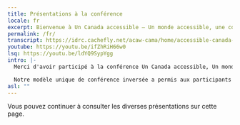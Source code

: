 ```yaml
---
title: Présentations à la conférence
locale: fr
excerpt: Bienvenue à Un Canada accessible — Un monde accessible, une conférence visant à promouvoir l'accessibilité et la conception inclusive dans divers contextes.
permalink: /fr/
transcript: https://idrc.cachefly.net/acaw-cama/home/accessible-canada-accessible-world-transcript-fr.docx
youtube: https://youtu.be/ifZhRiH66w0
lsq: https://youtu.be/ldYQ9SypYgg
intro: |-
  Merci d'avoir participé à la conférence Un Canada accessible, Un monde accessible en ligne et à Montréal !

  Notre modèle unique de conférence inversée a permis aux participants d'examiner les diverses présentations avant l'événement. Cette exploration pré-conférence nous a permis de consacrer notre temps ensemble les 27 et 28 mai à relever 24 défis cruciaux dans le cadre de quatre thèmes centraux.
asl: ""
---
```

Vous pouvez continuer à consulter les diverses présentations sur cette page.
